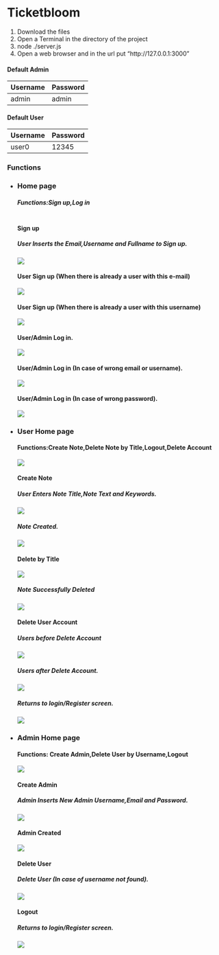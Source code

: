 # Ticketbloom

<ol>
  <li>Download the files</li>
  <li>Open a Terminal in the directory of the project</li>
  <li>node ./server.js</li>
  <li>Open a web browser and in the url put “http://127.0.0.1:3000”</li>
</ol>
  
<h4>Default Admin</h4>
  
| Username  | Password |
| ------ | -------|
| admin  | admin |

<h4>Default User</h4>
  
| Username  | Password |
| ------ | -------|
| user0  | 12345 |
<h3> Functions</h3>
<ul>
  <li>
     <h3>Home page</h3>
      <h5>Functions:Sign up,Log in</h5>
      <img src=''></img> 
      <h4>Sign up</h4>
      <h5>User Inserts the Email,Username and Fullname to Sign up.</h5>
      <img src='Screenshots/Screenshot from 2022-07-06 00-47-03.png'></img>
      <h4>User Sign up (When there is already a user with this e-mail)</h4>
      <img src='Screenshots/Screenshot from 2022-07-06 00-47-43.png'></img>
      <h4>User Sign up (When there is already a user with this username)</h4>
      <img src='Screenshots/Screenshot from 2022-07-06 00-48-34.png'></img>    
      <h4>User/Admin Log in.</h4>
      <img src='Screenshots/Screenshot from 2022-07-06 00-49-49.png'></img> 
      <h4>User/Admin Log in (In case of wrong email or username).</h4>
      <img src='Screenshots/Screenshot from 2022-07-06 00-50-20.png'></img> 
      <h4>User/Admin Log in (In case of wrong password).</h4>
      <img src='Screenshots/Screenshot from 2022-07-06 00-50-55.png'></img> 
    </li>
    <li>
      <h3>User Home page</h3>
      <h4>Functions:Create Note,Delete Note by Title,Logout,Delete Account</h4>
      <img src='Screenshots/Screenshot from 2022-07-06 00-51-10.png'></img>
      <h4>Create Note</h4>
      <h5>User Enters Note Title,Note Text and Keywords.</h5>
      <img src='Screenshots/Screenshot from 2022-07-06 00-54-08.png'></img>
      <h5>Note Created.</h5>
      <img src='Screenshots/Screenshot from 2022-07-06 00-54-37.png'></img>
      <h4>Delete by Title</h4>
      <img src='Screenshots/Screenshot from 2022-07-06 00-55-06.png'></img>
      <h5>Note Successfully Deleted</h4>
      <img src='Screenshots/Screenshot from 2022-07-06 00-55-21.png'></img>
      <h4>Delete User Account</h4>
      <h5>Users before Delete Account</h5>
      <img src='Screenshots/Screenshot from 2022-07-06 00-56-34.png'></img>
      <h5>Users after Delete Account.</h5>
      <img src='Screenshots/Screenshot from 2022-07-06 00-56-59.png'></img>
      <h5>Returns to login/Register screen.</h5>
      <img src='Screenshots/Screenshot from 2022-07-06 00-44-52.png'></img>
    </li>
    <li>
      <h3>Admin Home page</h3>
      <h4>Functions: Create Admin,Delete User by Username,Logout</h4>
      <img src='Screenshots/Screenshot from 2022-07-06 00-57-34.png'></img>
      <h4>Create Admin</h4>   
      <h5>Admin Inserts New Admin Username,Email and Password.</h5>
      <img src='Screenshots/Screenshot from 2022-07-06 00-58-08.png'></img>
      <h4>Admin Created</h4>
      <img src='Screenshots/Screenshot from 2022-07-06 00-58-30.png'></img>
      <h4>Delete User</h4>
      <h5>Delete User (In case of username not found).</h5>
      <img src='Screenshots/Screenshot from 2022-07-06 00-59-18.png'></img>
      <h4>Logout</h4> 
      <h5>Returns to login/Register screen.</h5>
      <img src='Screenshots/Screenshot from 2022-07-06 00-44-52.png'></img> 
    </li>
</ul>
